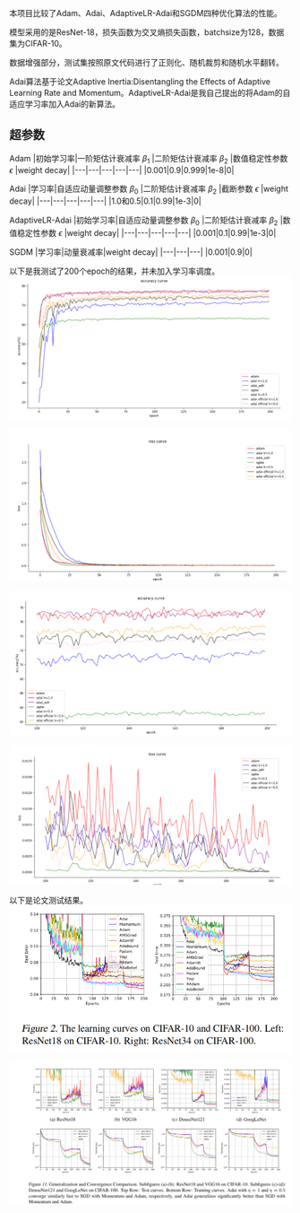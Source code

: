 
本项目比较了Adam、Adai、AdaptiveLR-Adai和SGDM四种优化算法的性能。


模型采用的是ResNet-18，损失函数为交叉熵损失函数，batchsize为128，数据集为CIFAR-10。

数据增强部分，测试集按照原文代码进行了正则化、随机裁剪和随机水平翻转。

Adai算法基于论文Adaptive Inertia:Disentangling the Effects of Adaptive Learning Rate and Momentum。AdaptiveLR-Adai是我自己提出的将Adam的自适应学习率加入Adai的新算法。

## 超参数
Adam
|初始学习率|一阶矩估计衰减率 $\beta_1$ |二阶矩估计衰减率 $\beta_2$ |数值稳定性参数 $\epsilon$ |weight decay|
|---|---|---|---|---|
|0.001|0.9|0.999|1e-8|0|

Adai
|学习率|自适应动量调整参数 $\beta_0$ |二阶矩估计衰减率 $\beta_2$ |截断参数 $\epsilon$ |weight decay|
|---|---|---|---|---|
|1.0和0.5|0.1|0.99|1e-3|0|

AdaptiveLR-Adai
|初始学习率|自适应动量调整参数 $\beta_0$ |二阶矩估计衰减率 $\beta_2$ |数值稳定性参数 $\epsilon$ |weight decay|
|---|---|---|---|---|
|0.001|0.1|0.99|1e-3|0|

SGDM
|学习率|动量衰减率|weight decay|
|---|---|---|
|0.001|0.9|0|

以下是我测试了200个epoch的结果，并未加入学习率调度。
![accuracy_200_epoch](./images_in_readme/accuracy_200_epoch_without_scheduler.png)

![loss_200_epoch](./images_in_readme/loss_200_epoch_without_scheduler.png)

![accuracy_100-200_epoch](./images_in_readme/accuracy_100-200_epoch_without_scheduler.png)

![loss_100-200_epoch](./images_in_readme/loss_100-200_epoch_without_scheduler.png)

以下是论文测试结果。
![comparison_in_paper_0](./images_in_readme/comparison_in_paper_0.jpg)

![comparison_in_paper_1](./images_in_readme/comparison_in_paper_1.png)
